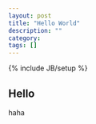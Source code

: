 ```yaml
---
layout: post
title: "Hello World"
description: ""
category: 
tags: []
---
```

{% include JB/setup %}
## Hello

haha
